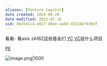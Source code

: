 ```yaml
---
aliases: [Venture Capital]
date created: 2024-06-20
date modified: 2025-07-10
uid: 863541c4-e827-46ee-aa60-d32246f439df
---
```


看看- 看asix zA16Z这些基金们 [YC](YC) [VC](VC.md)投什么项目

<!-- more -->

[PE](PE.md)

![image.png|1000](https://imagehosting4picgo.oss-cn-beijing.aliyuncs.com/imagehosting/fix-dir%2Fpicgo%2Fpicgo-clipboard-images%2F2024%2F07%2F13%2F19-17-20-d7149d501530eb8abb6dd55abafea762-20240713191720-2f28f5.png)
